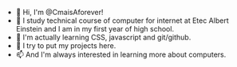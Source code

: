 - 👋 Hi, I'm @CmaisAforever!
- 👀 I study technical course of computer for internet at Etec Albert Einstein and I am in my first year of high school.
- 🌱 I'm actually learning CSS, javascript and git/github.
- 💞️ I try to put my projects here.
- 📫 And I'm always interested in learning more about computers.

<!---
CmaisAforever/CmaisAforever is a ✨ special ✨ repository because its `README.md` (this file) appears on your GitHub profile.
You can click the Preview link to take a look at your changes.
--->
